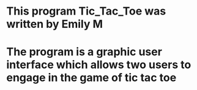 # This program Tic_Tac_Toe was written by Emily M
# The program is a graphic user interface which allows two users to engage in the game of tic tac toe
